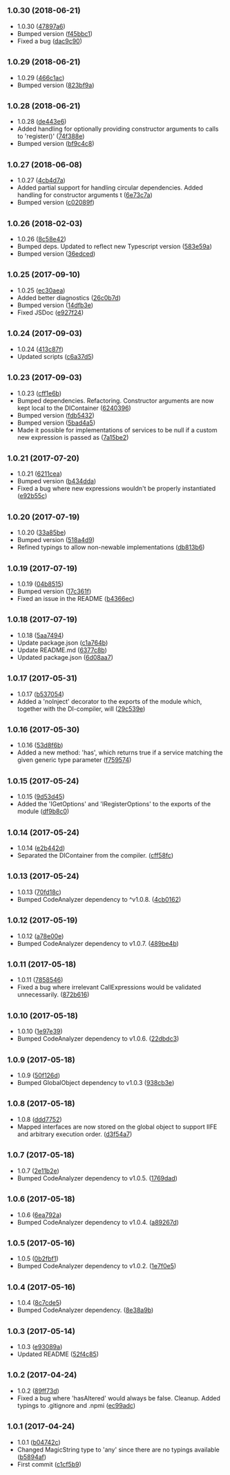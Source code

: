 ## <small>1.0.30 (2018-06-21)</small>

* 1.0.30 ([47897a6](https://github.com/wessberg/di/commit/47897a6))
* Bumped version ([f45bbc1](https://github.com/wessberg/di/commit/f45bbc1))
* Fixed a bug ([dac9c90](https://github.com/wessberg/di/commit/dac9c90))



## <small>1.0.29 (2018-06-21)</small>

* 1.0.29 ([466c1ac](https://github.com/wessberg/di/commit/466c1ac))
* Bumped version ([823bf9a](https://github.com/wessberg/di/commit/823bf9a))



## <small>1.0.28 (2018-06-21)</small>

* 1.0.28 ([de443e6](https://github.com/wessberg/di/commit/de443e6))
* Added handling for optionally providing constructor arguments to calls to 'register()' ([74f388e](https://github.com/wessberg/di/commit/74f388e))
* Bumped version ([bf9c4c8](https://github.com/wessberg/di/commit/bf9c4c8))



## <small>1.0.27 (2018-06-08)</small>

* 1.0.27 ([4cb4d7a](https://github.com/wessberg/di/commit/4cb4d7a))
* Added partial support for handling circular dependencies. Added handling for constructor arguments t ([6e73c7a](https://github.com/wessberg/di/commit/6e73c7a))
* Bumped version ([c02089f](https://github.com/wessberg/di/commit/c02089f))



## <small>1.0.26 (2018-02-03)</small>

* 1.0.26 ([8c58e42](https://github.com/wessberg/di/commit/8c58e42))
* Bumped deps. Updated to reflect new Typescript version ([583e59a](https://github.com/wessberg/di/commit/583e59a))
* Bumped version ([36edced](https://github.com/wessberg/di/commit/36edced))



## <small>1.0.25 (2017-09-10)</small>

* 1.0.25 ([ec30aea](https://github.com/wessberg/di/commit/ec30aea))
* Added better diagnostics ([26c0b7d](https://github.com/wessberg/di/commit/26c0b7d))
* Bumped version ([14dfb3e](https://github.com/wessberg/di/commit/14dfb3e))
* Fixed JSDoc ([e927f24](https://github.com/wessberg/di/commit/e927f24))



## <small>1.0.24 (2017-09-03)</small>

* 1.0.24 ([413c87f](https://github.com/wessberg/di/commit/413c87f))
* Updated scripts ([c6a37d5](https://github.com/wessberg/di/commit/c6a37d5))



## <small>1.0.23 (2017-09-03)</small>

* 1.0.23 ([cff1e6b](https://github.com/wessberg/di/commit/cff1e6b))
* Bumped dependencies. Refactoring. Constructor arguments are now kept local to the DIContainer ([6240396](https://github.com/wessberg/di/commit/6240396))
* Bumped version ([fdb5432](https://github.com/wessberg/di/commit/fdb5432))
* Bumped version ([5bad4a5](https://github.com/wessberg/di/commit/5bad4a5))
* Made it possible for implementations of services to be null if a custom new expression is passed as  ([7a15be2](https://github.com/wessberg/di/commit/7a15be2))



## <small>1.0.21 (2017-07-20)</small>

* 1.0.21 ([6211cea](https://github.com/wessberg/di/commit/6211cea))
* Bumped version ([b434dda](https://github.com/wessberg/di/commit/b434dda))
* Fixed a bug where new expressions wouldn't be properly instantiated ([e92b55c](https://github.com/wessberg/di/commit/e92b55c))



## <small>1.0.20 (2017-07-19)</small>

* 1.0.20 ([33a85be](https://github.com/wessberg/di/commit/33a85be))
* Bumped version ([518a4d9](https://github.com/wessberg/di/commit/518a4d9))
* Refined typings to allow non-newable implementations ([db813b6](https://github.com/wessberg/di/commit/db813b6))



## <small>1.0.19 (2017-07-19)</small>

* 1.0.19 ([04b8515](https://github.com/wessberg/di/commit/04b8515))
* Bumped version ([17c361f](https://github.com/wessberg/di/commit/17c361f))
* Fixed an issue in the README ([b4366ec](https://github.com/wessberg/di/commit/b4366ec))



## <small>1.0.18 (2017-07-19)</small>

* 1.0.18 ([5aa7494](https://github.com/wessberg/di/commit/5aa7494))
* Update package.json ([c1a764b](https://github.com/wessberg/di/commit/c1a764b))
* Update README.md ([6377c8b](https://github.com/wessberg/di/commit/6377c8b))
* Updated package.json ([6d08aa7](https://github.com/wessberg/di/commit/6d08aa7))



## <small>1.0.17 (2017-05-31)</small>

* 1.0.17 ([b537054](https://github.com/wessberg/di/commit/b537054))
* Added a 'noInject' decorator to the exports of the module which, together with the DI-compiler, will ([29c539e](https://github.com/wessberg/di/commit/29c539e))



## <small>1.0.16 (2017-05-30)</small>

* 1.0.16 ([53d8f6b](https://github.com/wessberg/di/commit/53d8f6b))
* Added a new method: 'has', which returns true if a service matching the given generic type parameter ([f759574](https://github.com/wessberg/di/commit/f759574))



## <small>1.0.15 (2017-05-24)</small>

* 1.0.15 ([9d53d45](https://github.com/wessberg/di/commit/9d53d45))
* Added the 'IGetOptions' and 'IRegisterOptions' to the exports of the module ([df9b8c0](https://github.com/wessberg/di/commit/df9b8c0))



## <small>1.0.14 (2017-05-24)</small>

* 1.0.14 ([e2b442d](https://github.com/wessberg/di/commit/e2b442d))
* Separated the DIContainer from the compiler. ([cff58fc](https://github.com/wessberg/di/commit/cff58fc))



## <small>1.0.13 (2017-05-24)</small>

* 1.0.13 ([70fd18c](https://github.com/wessberg/di/commit/70fd18c))
* Bumped CodeAnalyzer dependency to ^v1.0.8. ([4cb0162](https://github.com/wessberg/di/commit/4cb0162))



## <small>1.0.12 (2017-05-19)</small>

* 1.0.12 ([a78e00e](https://github.com/wessberg/di/commit/a78e00e))
* Bumped CodeAnalyzer dependency to v1.0.7. ([489be4b](https://github.com/wessberg/di/commit/489be4b))



## <small>1.0.11 (2017-05-18)</small>

* 1.0.11 ([7858546](https://github.com/wessberg/di/commit/7858546))
* Fixed a bug where irrelevant CallExpressions would be validated unnecessarily. ([872b616](https://github.com/wessberg/di/commit/872b616))



## <small>1.0.10 (2017-05-18)</small>

* 1.0.10 ([1e97e39](https://github.com/wessberg/di/commit/1e97e39))
* Bumped CodeAnalyzer dependency to v1.0.6. ([22dbdc3](https://github.com/wessberg/di/commit/22dbdc3))



## <small>1.0.9 (2017-05-18)</small>

* 1.0.9 ([50f126d](https://github.com/wessberg/di/commit/50f126d))
* Bumped GlobalObject dependency to v1.0.3 ([938cb3e](https://github.com/wessberg/di/commit/938cb3e))



## <small>1.0.8 (2017-05-18)</small>

* 1.0.8 ([ddd7752](https://github.com/wessberg/di/commit/ddd7752))
* Mapped interfaces are now stored on the global object to support IIFE and arbitrary execution order. ([d3f54a7](https://github.com/wessberg/di/commit/d3f54a7))



## <small>1.0.7 (2017-05-18)</small>

* 1.0.7 ([2e11b2e](https://github.com/wessberg/di/commit/2e11b2e))
* Bumped CodeAnalyzer dependency to v1.0.5. ([1769dad](https://github.com/wessberg/di/commit/1769dad))



## <small>1.0.6 (2017-05-18)</small>

* 1.0.6 ([6ea792a](https://github.com/wessberg/di/commit/6ea792a))
* Bumped CodeAnalyzer dependency to v1.0.4. ([a89267d](https://github.com/wessberg/di/commit/a89267d))



## <small>1.0.5 (2017-05-16)</small>

* 1.0.5 ([0b2fbf1](https://github.com/wessberg/di/commit/0b2fbf1))
* Bumped CodeAnalyzer dependency to v1.0.2. ([1e7f0e5](https://github.com/wessberg/di/commit/1e7f0e5))



## <small>1.0.4 (2017-05-16)</small>

* 1.0.4 ([8c7cde5](https://github.com/wessberg/di/commit/8c7cde5))
* Bumped CodeAnalyzer dependency. ([8e38a9b](https://github.com/wessberg/di/commit/8e38a9b))



## <small>1.0.3 (2017-05-14)</small>

* 1.0.3 ([e93089a](https://github.com/wessberg/di/commit/e93089a))
* Updated README ([52f4c85](https://github.com/wessberg/di/commit/52f4c85))



## <small>1.0.2 (2017-04-24)</small>

* 1.0.2 ([89ff73d](https://github.com/wessberg/di/commit/89ff73d))
* Fixed a bug where 'hasAltered' would always be false. Cleanup. Added typings to .gitignore and .npmi ([ec99adc](https://github.com/wessberg/di/commit/ec99adc))



## <small>1.0.1 (2017-04-24)</small>

* 1.0.1 ([b04742c](https://github.com/wessberg/di/commit/b04742c))
* Changed MagicString type to 'any' since there are no typings available ([b5894af](https://github.com/wessberg/di/commit/b5894af))
* First commit ([c1cf5b9](https://github.com/wessberg/di/commit/c1cf5b9))



